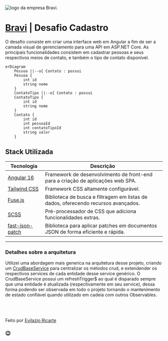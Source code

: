 ![logo da empresa Bravi](https://bravi.com.br/app/uploads/2019/11/cropped-bravi_2211_favicon_AF-150x150.png "Bravi").


# [Bravi](https://bravi.com.br/) | Desafio Cadastro 
O desafio consiste em criar uma interface web em Angular a fim de ser a camada visual de gerenciamento para uma API em ASP.NET Core. As principais funcionalidades consistem em cadastrar pessoas e seus respectivos meios de contato, e também o tipo de contato disponível.

```mermaid
erDiagram
    Pessoa ||--o{ Contato : possui
    Pessoa {
        int id
        string nome
    }
    ContatoTipo ||--o{ Contato : possui
    ContatoTipo {
        int id
        string nome
    }
    Contato {
        int id
        int pessoaId
        int contatoTipoId
        string valor
    }
```

## Stack Utilizada

| Tecnologia                               | Descrição                                                                                   |
|------------------------------------------|--------------------------------------------------------------------------------------------|
| [Angular 16](https://angular.io/)        | Framework de desenvolvimento de front-end para a criação de aplicações web SPA.            |
| [Tailwind CSS](https://tailwindcss.com/)  | Framework CSS altamente configurável.       |
| [Fuse.js](https://fusejs.io/)            | Biblioteca de busca e filtragem em listas de dados, oferecendo recursos avançados.        |
| [SCSS](https://sass-lang.com/)           | Pré-processador de CSS que adiciona funcionalidades extras.       |
| [fast-json-patch](https://github.com/Starcounter-Jack/JSON-Patch) | Biblioteca para aplicar patches em documentos JSON de forma eficiente e rápida.           |


---

### Detalhes sobre a arquitetura
Utilizei uma abordagem mais generica na arquitetura desse projeto, criando um [CrudBaseService](https://github.com/Evilazio/bravi.cadastro.front/blob/master/src/app/services/crud-base-service/crud-base.service.ts) para centralizar os métodos crud, e extendender os respectivos services de cada entidade desse service genérico.
O CrudBaseService possui um refreshTrigger$ ao qual é disparado sempre que uma entidade é atualizada (respectivamente em seu service), dessa forma podendo ser observada em todo o projeto tornando o mantenimento de estado confiável quando utilizado em cadeia com outros Observables.

\
\
\
Feito por [Evilazio Ricarte](https://www.linkedin.com/in/evilazio-ricarte-29ab4a1a8/)
### 😉